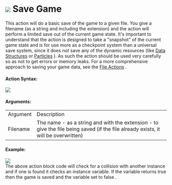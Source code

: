 #  ![](https://gms.magecorn.com/Manual/assets/Images/Scripting_Reference/Drag_And_Drop/Reference/Game/i_Game_Save_Game.png) Save Game

This action will do a basic save of the game to a given file. You give a
filename (as a string and including the extension) and the action will
perform a limited save out of the current game state. It's important to
understand that the action is designed to take a "snapshot" of the
current game state and is for use more as a checkpoint system than a
universal save system, since it does *not* save any of the dynamic
resources (like [Data
Structures](../Data_Structures/Data_Structure_Actions) or
[Particles](../Particles/Particle_Actions) ). As such the action
should be used very carefully so as not to get errors or memory leaks.
For a more comprehensive approach to saving your game data, see the
[File Actions](../Files/File_Actions) .

#### Action Syntax:

  
![](https://gms.magecorn.com/Manual/assets/Images/Scripting_Reference/Drag_And_Drop/Reference/Game/a_Game_Save_Game.png)  

#### Arguments:

|          |                                                                                                                                   |
|----------|-----------------------------------------------------------------------------------------------------------------------------------|
| Argument | Description                                                                                                                       |
| Filename | The name - as a string and with the extension - to give the file being saved (if the file already exists, it will be overwritten) |

#### Example:

  
![](https://gms.magecorn.com/Manual/assets/Images/Scripting_Reference/Drag_And_Drop/Reference/Game/e_Game_Save_Game.png)  
The above action block code will check for a collision with another
instance and if one is found it checks an instance variable. If the
variable returns true then the game is saved and the variable set to
false .
